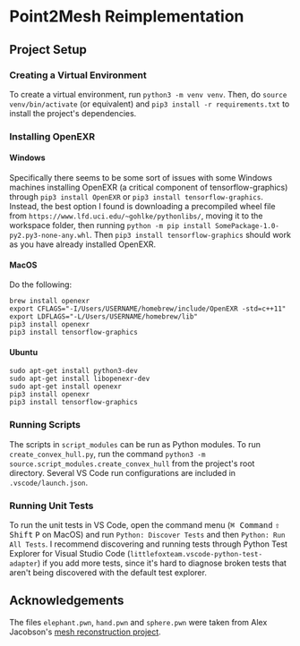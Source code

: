 # Point2Mesh Reimplementation

## Project Setup

### Creating a Virtual Environment

To create a virtual environment, run `python3 -m venv venv`. Then, do `source venv/bin/activate` (or equivalent) and `pip3 install -r requirements.txt` to install the project's dependencies.

### Installing OpenEXR

#### Windows

Specifically there seems to be some sort of issues with some Windows machines installing OpenEXR (a critical component of tensorflow-graphics) through `pip3 install OpenEXR` or `pip3 install tensorflow-graphics`. Instead, the best option I found is downloading a precompiled wheel file from `https://www.lfd.uci.edu/~gohlke/pythonlibs/`, moving it to the workspace folder, then running `python -m pip install SomePackage-1.0-py2.py3-none-any.whl`. Then `pip3 install tensorflow-graphics` should work as you have already installed OpenEXR.

#### MacOS

Do the following:

```
brew install openexr
export CFLAGS="-I/Users/USERNAME/homebrew/include/OpenEXR -std=c++11"
export LDFLAGS="-L/Users/USERNAME/homebrew/lib"
pip3 install openexr
pip3 install tensorflow-graphics
```

#### Ubuntu

```
sudo apt-get install python3-dev
sudo apt-get install libopenexr-dev
sudo apt-get install openexr
pip3 install openexr
pip3 install tensorflow-graphics
```

### Running Scripts

The scripts in `script_modules` can be run as Python modules. To run `create_convex_hull.py`, run the command `python3 -m source.script_modules.create_convex_hull` from the project's root directory. Several VS Code run configurations are included in `.vscode/launch.json`.

### Running Unit Tests

To run the unit tests in VS Code, open the command menu (<kbd>⌘ Command</kbd> <kbd>⇧ Shift</kbd> <kbd>P</kbd> on MacOS) and run `Python: Discover Tests` and then `Python: Run All Tests`. I recommend discovering and running tests through Python Test Explorer for Visual Studio Code (`littlefoxteam.vscode-python-test-adapter`) if you add more tests, since it's hard to diagnose broken tests that aren't being discovered with the default test explorer.

## Acknowledgements

The files `elephant.pwn`, `hand.pwn` and `sphere.pwn` were taken from Alex Jacobson's [mesh reconstruction project](https://github.com/alecjacobson/geometry-processing-mesh-reconstruction).
